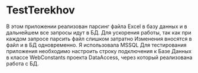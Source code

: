 # TestTerekhov

В этом приложении реализован парсинг файла Excel в базу данных и в дальнейшем все запросы идут в БД. Для ускорения работы, так как при каждом запросе парсить файл слишком затратно
Изменения вносятся в файл и в БД одновременно. Я использовала MSSQL
Для тестирования приложения необходимо настроить строку подключения к Базе Данных в классе WebConstants проекта DataAccess, через который реализована работа с БД. 
